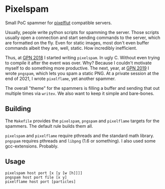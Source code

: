 # Pixelspam

Small PoC spammer for [pixelflut](https://github.com/defnull/pixelflut)
compatible servers.

Usually, people write python scripts for spamming the server. Those scripts
usually open a connection and start sending commands to the server, which are
formatted on the fly. Even for static images, most don't even buffer commands
albeit they are, well, static. How incredibly inefficient.

Thus, at [GPN 2018](https://entropia.de/GPN18) I started writing `pixelspam`.
In ugly C. Without even trying to compile it after the event was over. Why?
Because I couldn't motivate myself to do something more productive. The next,
year, at [GPN 2019](https://entropia.de/GPN19) I wrote `pngspam`, which lets
you spam a static PNG. At a private session at the end of 2021, I wrote
`pixelflame`, yet another spammer.

The overall "theme" for the spammers is filling a buffer and sending that out
multiple times via `writev`. We also want to keep it simple and bare-bones.


## Building

The `Makefile` provides the `pixelspam`, `pngspam` and `pixelflame` targets for
the spammers. The default rule builds them all.

`pixelspam` and `pixelflame` require pthreads and the standard math library.
`pngspam` requires pthreads and `libpng` (1.6 or something). I also used some
gcc-extensions. Probably.


## Usage

    pixelspam host port [x [y [w [h]]]]
    pngspam host port file [x y]
    pixelflame host port [particles]

